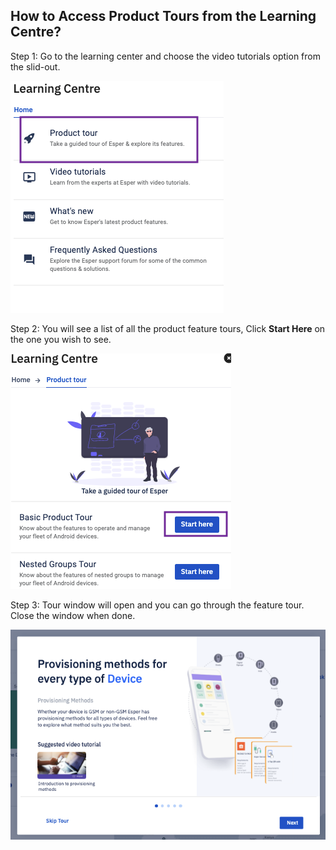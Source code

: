 ## How to Access Product Tours from the Learning Centre?

  

Step 1: Go to the learning center and choose the video tutorials option from the slid-out.

  

![](./images/producttour/1-learning-main.png)

  

Step 2: You will see a list of all the product feature tours, Click **Start Here** on the one you wish to see.

![](./images/producttour/2-start.png)

  

Step 3: Tour window will open and you can go through the feature tour. Close the window when done.

  

![](./images/producttour/3-tour.png)